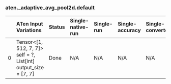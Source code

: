 ### aten._adaptive_avg_pool2d.default
|    | ATen Input Variations                                              | Status   | Single-native-run   | Single-run   | Single-accuracy   | Single-converted   |
|---:|:-------------------------------------------------------------------|:---------|:--------------------|:-------------|:------------------|:-------------------|
|  0 | Tensor<[1, 512, 7, 7]> self = ?,<br>List[int] output_size = [7, 7] | Done     | N/A                 | N/A          | N/A               | N/A                |

